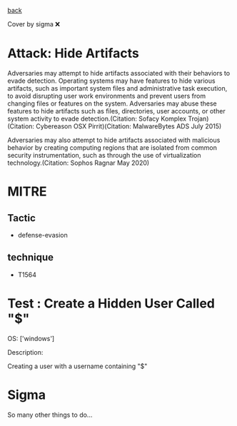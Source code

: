[back](../index.md)

Cover by sigma :x: 

# Attack: Hide Artifacts

 Adversaries may attempt to hide artifacts associated with their behaviors to evade detection. Operating systems may have features to hide various artifacts, such as important system files and administrative task execution, to avoid disrupting user work environments and prevent users from changing files or features on the system. Adversaries may abuse these features to hide artifacts such as files, directories, user accounts, or other system activity to evade detection.(Citation: Sofacy Komplex Trojan)(Citation: Cybereason OSX Pirrit)(Citation: MalwareBytes ADS July 2015)

Adversaries may also attempt to hide artifacts associated with malicious behavior by creating computing regions that are isolated from common security instrumentation, such as through the use of virtualization technology.(Citation: Sophos Ragnar May 2020)

# MITRE
## Tactic
  - defense-evasion

## technique
  - T1564

# Test : Create a Hidden User Called "$"

OS: ['windows']

Description:

 Creating a user with a username containing "$"

# Sigma

 So many other things to do...